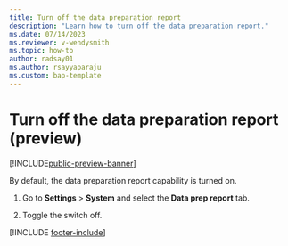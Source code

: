```yaml
---
title: Turn off the data preparation report
description: "Learn how to turn off the data preparation report."
ms.date: 07/14/2023
ms.reviewer: v-wendysmith
ms.topic: how-to
author: radsay01
ms.author: rsayyaparaju 
ms.custom: bap-template
---
```


# Turn off the data preparation report (preview)

[!INCLUDE[public-preview-banner](../../includes/public-preview-banner.md)]

By default, the data preparation report capability is turned on.

1. Go to **Settings** > **System** and select the **Data prep report** tab. 

1. Toggle the switch off.

[!INCLUDE [footer-include](includes/footer-banner.md)]
